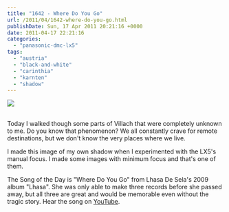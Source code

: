 ```yaml
---
title: "1642 - Where Do You Go"
url: /2011/04/1642-where-do-you-go.html
publishDate: Sun, 17 Apr 2011 20:21:16 +0000
date: 2011-04-17 22:21:16
categories: 
  - "panasonic-dmc-lx5"
tags: 
  - "austria"
  - "black-and-white"
  - "carinthia"
  - "karnten"
  - "shadow"
---
```

<div class="container">
<div class="center"><a target="_blank" href="https://d25zfm9zpd7gm5.cloudfront.net/1200x1200/2011/20110417_152243_ps.jpg"><img src="https://d25zfm9zpd7gm5.cloudfront.net/0600x0600/2011/20110417_152243_ps.jpg" /></a></div>
</div>
<br />

Today I walked though some parts of Villach that were completely unknown to me. Do you know that phenomenon? We all constantly crave for remote destinations, but we don't know the very places where we live.

 I made this image of my own shadow when I experimented with the LX5's manual focus. I made some images with minimum focus and that's one of them. 

The Song of the Day is "Where Do You Go" from Lhasa De Sela's 2009 album "Lhasa". She was only able to make three records before she passed away, but all three are great and would be memorable even without the tragic story. Hear the song on <a target="_blank" href="http://www.youtube.com/watch?v=8gJZtv9rLTc">YouTube</a>.

